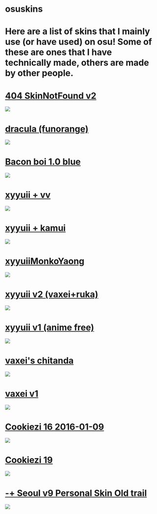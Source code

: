 # osuskins

# Here are a list of skins that I mainly use (or have used) on osu! Some of these are ones that I have technically made, others are made by other people.


# [404 SkinNotFound v2](https://joofixd.s-ul.eu/Ia93XGt5)
![](https://camo.githubusercontent.com/afb6308c11b0c1c1f2a8150d3bc763f6e860af0c107793cbd4bde6afe2e67ef8/68747470733a2f2f6f73752e7070792e73682f73732f31333438383938392f61373661)

# [dracula (funorange)](https://joofixd.s-ul.eu/2JwFiizy)
![](https://camo.githubusercontent.com/cceb3ff67303ac88d47302018dbf6cd4401f8a1f89c62f628969f1ed9219c45c/68747470733a2f2f6f73752e7070792e73682f73732f31333432313934342f64613964)

# [Bacon boi 1.0 blue](https://joofixd.s-ul.eu/Idc2Mdek)
![](https://camo.githubusercontent.com/ee038346a54573bc0c9bcf2cfbb2c1357341674330b944c3603b2dce3e167e4b/68747470733a2f2f6f73752e7070792e73682f73732f31353832313038332f39353061)

# [xyyuii + vv](https://www.mediafire.com/file/lucxvzbxwf3esgh/xyyuii+++varvalian.osk/file)
![](https://cdn.discordapp.com/attachments/366636249240567808/788940284805382164/screenshot445.jpg)

# [xyyuii + kamui](https://www.mediafire.com/file/kozx75gfdch79m0/xyyuii+++Kamui.osk/file)
![](https://cdn.discordapp.com/attachments/366636249240567808/788940281432637450/screenshot444.jpg)

# [xyyuiiMonkoYaong](https://www.mediafire.com/file/6lzjkybk9svko23/MonkoYaongXyyuii.osk/file)
![](https://cdn.discordapp.com/attachments/366636249240567808/788940285207904266/screenshot446.jpg)

# [xyyuii v2 (vaxei+ruka)](https://www.mediafire.com/file/98zb7dh4p23rv51/-+++++++++#+xyyuii.+(v2)+『vaxei+ruka』+#+++++++++-.osk/file)
![](https://cdn.discordapp.com/attachments/366636249240567808/754868676003365016/screenshot751.jpg)

# [xyyuii v1 (anime free)](https://www.mediafire.com/file/ttwydv63magyi6t/xyyuii+v1.osk/file)
![](https://cdn.discordapp.com/attachments/366636249240567808/709385853054615572/screenshot126.png)

# [vaxei's chitanda](https://joofixd.s-ul.eu/QVXirasv)
![](https://camo.githubusercontent.com/066459b0ca58e4d297916fa59635b1699b85f13110e40fc0a0ec1a1d1ff27819/68747470733a2f2f6f73752e7070792e73682f73732f31343132333634322f62373165)

# [vaxei v1](https://joofixd.s-ul.eu/oDntR2QB)
![](https://camo.githubusercontent.com/568f7ef7025cbdc63e2654707d904babfdca0f5675f29695869aa85b291966f3/68747470733a2f2f6f73752e7070792e73682f73732f31333432313837362f64353234)

# [Cookiezi 16 2016-01-09](https://joofixd.s-ul.eu/br46LPGc)
![](https://osu.ppy.sh/ss/14823912/c19f)

# [Cookiezi 19](https://circle-people.com/wp-content/Skins/Cookiezi/Cookiezi%2019%202016-11-19.osk)
![](https://shigeskinss.s-ul.eu/SYwqF0m3)

# [-+ Seoul v9 Personal Skin Old trail](https://shigeskinss.s-ul.eu/97eu8DIN)
![](https://i.imgur.com/hKeFcXv.png)
